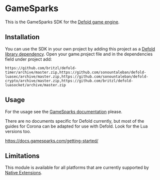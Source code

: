 # GameSparks
This is the GameSparks SDK for the [Defold game engine](http://www.defold.com).

## Installation
You can use the SDK in your own project by adding this project as a [Defold library dependency](http://www.defold.com/manuals/libraries/). Open your game.project file and in the dependencies field under project add:

```
https://github.com/britzl/defold-timer/archive/master.zip,https://github.com/sonountaleban/defold-luasec/archive/master.zip,https://github.com/sonountaleban/defold-crypto/archive/master.zip,https://github.com/britzl/defold-luasocket/archive/master.zip
```

## Usage
For the usage see the [GameSparks documentation](https://docs.gamesparks.com) please.

There are no documents specific for Defold currently, but most of the guides for Corona can be adapted for use with Defold. Look for the Lua versions too.

https://docs.gamesparks.com/getting-started/

## Limitations
This module is available for all platforms that are currently supported by [Native Extensions](http://www.defold.com/manuals/extensions/).